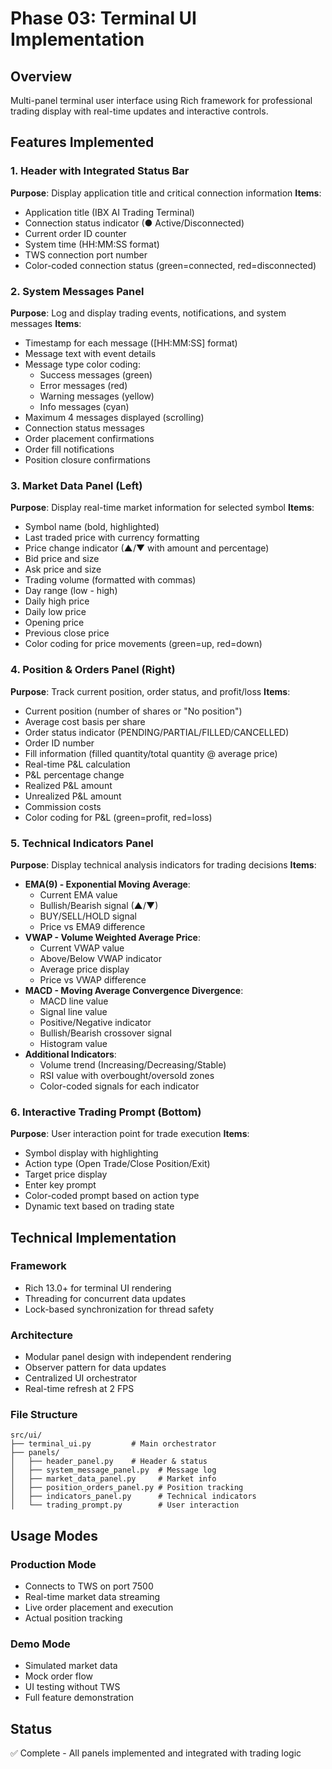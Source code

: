 # Phase 03: Terminal UI Implementation

## Overview
Multi-panel terminal user interface using Rich framework for professional trading display with real-time updates and interactive controls.

## Features Implemented

### 1. Header with Integrated Status Bar
**Purpose**: Display application title and critical connection information
**Items**:
- Application title (IBX AI Trading Terminal)
- Connection status indicator (● Active/Disconnected)
- Current order ID counter
- System time (HH:MM:SS format)
- TWS connection port number
- Color-coded connection status (green=connected, red=disconnected)

### 2. System Messages Panel
**Purpose**: Log and display trading events, notifications, and system messages
**Items**:
- Timestamp for each message ([HH:MM:SS] format)
- Message text with event details
- Message type color coding:
  - Success messages (green)
  - Error messages (red)
  - Warning messages (yellow)
  - Info messages (cyan)
- Maximum 4 messages displayed (scrolling)
- Connection status messages
- Order placement confirmations
- Order fill notifications
- Position closure confirmations

### 3. Market Data Panel (Left)
**Purpose**: Display real-time market information for selected symbol
**Items**:
- Symbol name (bold, highlighted)
- Last traded price with currency formatting
- Price change indicator (▲/▼ with amount and percentage)
- Bid price and size
- Ask price and size
- Trading volume (formatted with commas)
- Day range (low - high)
- Daily high price
- Daily low price
- Opening price
- Previous close price
- Color coding for price movements (green=up, red=down)

### 4. Position & Orders Panel (Right)
**Purpose**: Track current position, order status, and profit/loss
**Items**:
- Current position (number of shares or "No position")
- Average cost basis per share
- Order status indicator (PENDING/PARTIAL/FILLED/CANCELLED)
- Order ID number
- Fill information (filled quantity/total quantity @ average price)
- Real-time P&L calculation
- P&L percentage change
- Realized P&L amount
- Unrealized P&L amount
- Commission costs
- Color coding for P&L (green=profit, red=loss)

### 5. Technical Indicators Panel
**Purpose**: Display technical analysis indicators for trading decisions
**Items**:
- **EMA(9) - Exponential Moving Average**:
  - Current EMA value
  - Bullish/Bearish signal (▲/▼)
  - BUY/SELL/HOLD signal
  - Price vs EMA9 difference
- **VWAP - Volume Weighted Average Price**:
  - Current VWAP value
  - Above/Below VWAP indicator
  - Average price display
  - Price vs VWAP difference
- **MACD - Moving Average Convergence Divergence**:
  - MACD line value
  - Signal line value
  - Positive/Negative indicator
  - Bullish/Bearish crossover signal
  - Histogram value
- **Additional Indicators**:
  - Volume trend (Increasing/Decreasing/Stable)
  - RSI value with overbought/oversold zones
  - Color-coded signals for each indicator

### 6. Interactive Trading Prompt (Bottom)
**Purpose**: User interaction point for trade execution
**Items**:
- Symbol display with highlighting
- Action type (Open Trade/Close Position/Exit)
- Target price display
- Enter key prompt
- Color-coded prompt based on action type
- Dynamic text based on trading state

## Technical Implementation

### Framework
- Rich 13.0+ for terminal UI rendering
- Threading for concurrent data updates
- Lock-based synchronization for thread safety

### Architecture
- Modular panel design with independent rendering
- Observer pattern for data updates
- Centralized UI orchestrator
- Real-time refresh at 2 FPS

### File Structure
```
src/ui/
├── terminal_ui.py         # Main orchestrator
├── panels/
│   ├── header_panel.py    # Header & status
│   ├── system_message_panel.py  # Message log
│   ├── market_data_panel.py     # Market info
│   ├── position_orders_panel.py # Position tracking
│   ├── indicators_panel.py      # Technical indicators
│   └── trading_prompt.py        # User interaction
```

## Usage Modes

### Production Mode
- Connects to TWS on port 7500
- Real-time market data streaming
- Live order placement and execution
- Actual position tracking

### Demo Mode
- Simulated market data
- Mock order flow
- UI testing without TWS
- Full feature demonstration

## Status
✅ Complete - All panels implemented and integrated with trading logic
